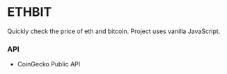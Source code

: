 
# ETHBIT

Quickly check the price of eth and bitcoin.
Project uses vanilla JavaScript.

### API 
- CoinGecko Public API
